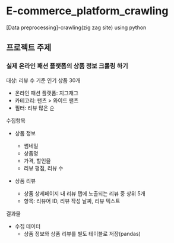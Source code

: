 # E-commerce_platform_crawling
[Data preprocessing]-crawling(zig zag site) using python

## 프로젝트 주제
### 실제 온라인 패션 플랫폼의 상품 정보 크롤링 하기

대상: 리뷰 수 기준 인기 상품 30개
-  온라인 패션 플랫폼: 지그재그
-  카테고리: 팬츠 > 와이드 팬츠
-  필터: 리뷰 많은 순

수집항목
- 상품 정보
  - 썸네일
  - 상품명
  - 가격, 할인율
  - 리뷰 평점, 리뷰 수

- 상품 리뷰
  - 상품 상세페이지 내 리뷰 탭에 노출되는 리뷰 중 상위 5개
  - 항목: 리뷰어 ID, 리뷰 작성 날짜, 리뷰 텍스트

결과물
  - 수집 데이터
    - 상품 정보와 상품 리뷰를 별도 테이블로 저장(pandas)
